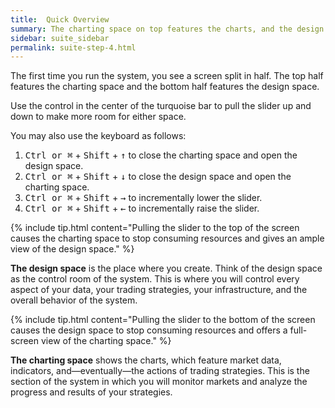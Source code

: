 ```yaml
---
title:  Quick Overview
summary: The charting space on top features the charts, and the design space at the bottom features the control room of the system.
sidebar: suite_sidebar
permalink: suite-step-4.html
---
```


The first time you run the system, you see a screen split in half. The top half features the <a data-toggle="tooltip" data-original-title="{{site.data.charting_space.charting_space}}">charting space</a> and the bottom half features the <a data-toggle="tooltip" data-original-title="{{site.data.concepts.design_space}}">design space</a>.

Use the control in the center of the turquoise bar to pull the slider up and down to make more room for either space.

You may also use the keyboard as follows:

1. <kbd>Ctrl or &#8984;</kbd> + <kbd>Shift</kbd> + <kbd>&#8593;</kbd> to close the charting space and open the design space.
1. <kbd>Ctrl or &#8984;</kbd> + <kbd>Shift</kbd> + <kbd>&#8595;</kbd> to close the design space and open the charting space.
1. <kbd>Ctrl or &#8984;</kbd> + <kbd>Shift</kbd> + <kbd>&#8594;</kbd> to incrementally lower the slider.
1. <kbd>Ctrl or &#8984;</kbd> + <kbd>Shift</kbd> + <kbd>&#8592;</kbd> to incrementally raise the slider.

{% include tip.html content="Pulling the slider to the top of the screen causes the charting space to stop consuming resources and gives an ample view of the design space." %}

**The design space** is the place where you create. Think of the design space as the control room of the system. This is where you will control every aspect of your data, your trading strategies, your infrastructure, and the overall behavior of the system.

{% include tip.html content="Pulling the slider to the bottom of the screen causes the design space to stop consuming resources and offers a full-screen view of the charting space." %}

**The charting space** shows the charts, which feature market data, indicators, and&mdash;eventually&mdash;the actions of trading strategies. This is the section of the system in which you will monitor markets and analyze the progress and results of your strategies.
